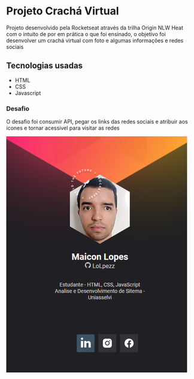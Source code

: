 <h1>Projeto Crachá Virtual</h1>
<p>Projeto desenvolvido pela Rocketseat através da trilha Origin NLW Heat com o intuito de por em prática o que foi ensinado, o objetivo foi desenvolver um crachá virtual com foto e algumas informações e redes sociais</p>

<h2>Tecnologias usadas</h2>
<ul>
<li>HTML</li>
<li>CSS</li>
<li>Javascript</li>
</ul>
 
 <h3>Desafio</h3>
 <p>O desafio foi consumir API, pegar os links das redes sociais e atribuir aos icones e tornar acessivel para visitar as redes</p>
 
 <p>
 <img src="https://github.com/LoLpezz/cracha-virtual-nlw/blob/main/Cracha%20virtual.PNG">
 </p>
